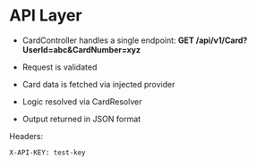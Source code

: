 # API Layer

- CardController handles a single endpoint:
  **GET /api/v1/Card?UserId=abc&CardNumber=xyz**

- Request is validated
- Card data is fetched via injected provider
- Logic resolved via CardResolver
- Output returned in JSON format

Headers:
```text
X-API-KEY: test-key
```
